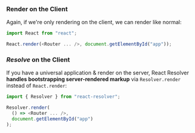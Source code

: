 ### Render on the Client

Again, if we're only rendering on the client, we can render like normal:

```js
import React from "react";

React.render(<Router ... />, document.getElementById("app"));
```

### _Resolve_ on the Client

If you have a universal application & render on the server,
React Resolver **handles bootstrapping server-rendered markup** via
`Resolver.render` instead of `React.render`:

```js
import { Resolver } from "react-resolver";

Resolver.render(
  () => <Router ... />,
  document.getElementById("app")
); 
```
